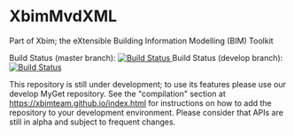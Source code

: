 # XbimMvdXML
Part of Xbim; the eXtensible Building Information Modelling (BIM) Toolkit

Build Status (master branch): [ ![Build Status](http://xbimbuilds.cloudapp.net/app/rest/builds/buildType:(id:XbimMvdXML_XbimMvdXML),branch:(name:master)/statusIcon "Build Status") ](http://xbimbuilds.cloudapp.net/project.html?projectId=XbimMvdXML&tab=projectOverview "Build Status")
Build Status (develop branch): [ ![Build Status](http://xbimbuilds.cloudapp.net/app/rest/builds/buildType:(id:XbimMvdXML_XbimMvdXML),branch:(name:develop)/statusIcon "Build Status") ](http://xbimbuilds.cloudapp.net/project.html?projectId=XbimMvdXML&tab=projectOverview "Build Status")

This repository is still under development; to use its features please use our develop MyGet repository. 
See the "compilation" section at https://xbimteam.github.io/index.html for instructions on how to add the repository to your development environment.
Please consider that APIs are still in alpha and subject to frequent changes.
